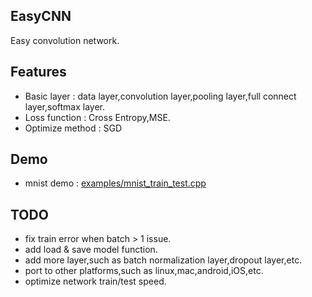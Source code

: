 ## EasyCNN
Easy convolution network.

## Features
* Basic layer : data layer,convolution layer,pooling layer,full connect layer,softmax layer.
* Loss function : Cross Entropy,MSE.
* Optimize method : SGD

## Demo
* mnist demo :  [examples/mnist_train_test.cpp](./examples/mnist_train_test.cpp "mnist_train_test.cpp")

## TODO
* fix train error when batch > 1 issue.
* add load & save model function.
* add more layer,such as batch normalization layer,dropout layer,etc.
* port to other platforms,such as linux,mac,android,iOS,etc.
* optimize network train/test speed.
